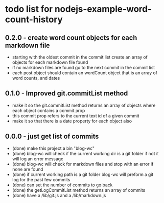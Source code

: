 # todo list for nodejs-example-word-count-history


## 0.2.0 - create word count objects for each markdown file
* starting with the oldest commit in the commit list create an array of objects for each markdown file found
* if no markdown files are found go to the next commit in the commit list
* each post object should contain an wordCount object that is an array of word counts, and dates

## 0.1.0 - Improved git.commitList method
* make it so the git.commitList method returns an array of objects where each object contains a commit prop
* this commit prop refers to the current text id of a given commit
* make it so that there is a date property for each object also

## 0.0.0 - just get list of commits
* (done) make this project a bin "blog-wc"
* (done) blog-wc will check if the current working dir is a git folder if not it will log an error message
* (done) blog-wc will check for markdown files and stop with an error if none are found
* (done) if current working path is a git folder blog-wc will preform a git log for the past few commits
* (done) can set the number of commits to go back
* (done) the getLogCommitList method returns an array of commits
* (done) have a /lib/git.js and a /lib/markdown.js
